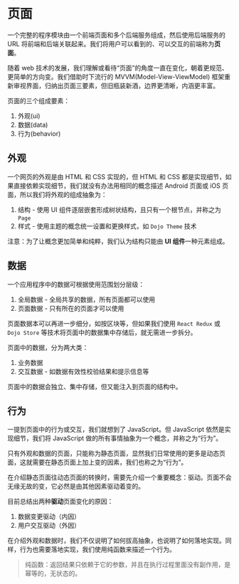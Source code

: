 # 页面

一个完整的程序模块由一个前端页面和多个后端服务组成，然后使用后端服务的 URL 将前端和后端关联起来。我们将用户可以看到的、可以交互的前端称为**页面**。

随着 web 技术的发展，我们理解或看待“页面”的角度一直在变化，朝着更规范、更简单的方向变。我们借助时下流行的 MVVM(Model-View-ViewModel) 框架重新审视界面，归纳出页面三要素，但旧瓶装新酒，边界更清晰，内涵更丰富。

页面的三个组成要素：

1. 外观(ui)
2. 数据(data)
3. 行为(behavior)

## 外观

一个网页的外观是由 HTML 和 CSS 实现的，但 HTML 和 CSS 都是实现细节，如果直接依赖实现细节，我们就没有办法用相同的概念描述 Android 页面或 iOS 页面，所以我们将外观的组成抽象为：

1. 结构 - 使用 UI 组件逐层嵌套形成树状结构，且只有一个根节点，并称之为 `Page`
2. 样式 - 使用主题的概念统一设置和更换样式，如 `Dojo Theme` 技术

注意：为了让概念更加简单和纯粹，我们认为结构只能由 **UI 组件**一种元素组成。

## 数据

一个应用程序中的数据可根据使用范围划分层级：

1. 全局数据 - 全局共享的数据，所有页面都可以使用
2. 页面数据 - 只有所在的页面才可以使用

页面数据本可以再进一步细分，如按区块等，但如果我们使用 `React Redux` 或 `Dojo Store` 等技术将页面中的数据集中存储后，就无需进一步拆分。

页面中的数据，分为两大类：

1. 业务数据
2. 交互数据 - 如数据有效性校验结果和提示信息等

页面中的数据会独立、集中存储，但又能注入到页面的结构中。

## 行为

一提到页面中的行为或交互，我们就想到了 JavaScript。但 JavaScript 依然是实现细节，我们将 JavaScript 做的所有事情抽象为一个概念，并称之为“行为”。

只有外观和数据的页面，只能称为静态页面，显然我们日常使用的更多是动态页面，这就需要在静态页面上加上变的因素，我们也称之为“行为”。

在介绍静态页面往动态页面的转换时，需要先介绍一个重要概念：驱动。页面不会无缘无故的变，它必然是由其他因素驱动着变的。

目前总结出两种**驱动**页面变化的原因：

1. 数据变更驱动（内因）
2. 用户交互驱动（外因）

在介绍外观和数据时，我们不仅说明了如何拔高抽象，也说明了如何落地实现。同样，行为也需要落地实现，我们使用纯函数来描述一个行为。

> 纯函数：返回结果只依赖于它的参数，并且在执行过程里面没有副作用，是幂等的，无状态的。
